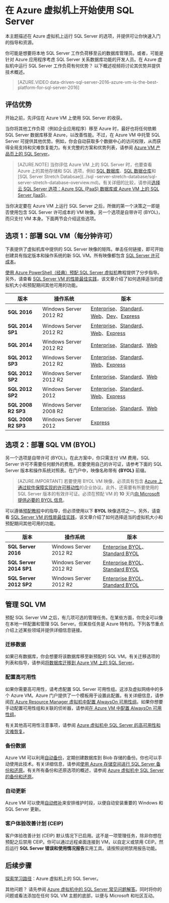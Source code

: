 <properties
	pageTitle="在 Azure 虚拟机上开始使用 SQL Server | Azure"
	description="使用 Azure 虚拟机将本地 SQL Server 数据库的工作负荷移至云中。预配置 SQL VM 映像快速入门。"
	services="virtual-machines-windows"
	documentationCenter=""
	authors="rothja"
	manager="jhubbard"
	editor=""
	tags="azure-service-management"/>

<tags
	ms.service="virtual-machines-windows"
	ms.date="06/13/2016"
	wacn.date="07/25/2016"/>

# 在 Azure 虚拟机上开始使用 SQL Server

本主题描述在 Azure 虚拟机上运行 SQL Server 的选项，并提供可让你快速入门的指导和资源。

你可能是想要将本地 SQL Server 工作负荷移至云的数据库管理员。或者，可能是针对 Azure 应用程序考虑 SQL Server 关系数据库功能的开发人员。在 Azure 虚拟机中运行 SQL Server 工作负荷有何优势？ 以下概述视频将讨论其优势并提供技术概述。

> [AZURE.VIDEO data-driven-sql-server-2016-azure-vm-is-the-best-platform-for-sql-server-2016]

## 评估优势

开始之前，先评估在 Azure VM 上使用 SQL Server 的收获。

当你将其他工作负荷（例如企业应用程序）移至 Azure 时，最好也将任何依赖 SQL Server 数据库移至 Azure，以改善性能。不过，在 Azure VM 中托管 SQL Server 可提供其他优势。例如，你会自动获取多个数据中心的访问权限，从而获得全局支持和灾难恢复能力。有关完整的方案和优势列表，请参阅 [Azure VM 产品页上的 SQL Server](/home/features/virtual-machines/sql-server/)。

> [AZURE.NOTE] 当你评估 Azure VM 上的 SQL Server 时，也要查看 Azure 上的其他存储和 SQL 选项，例如 [SQL 数据库](/documentation/articles/sql-database-technical-overview/)、[SQL 数据仓库](/documentation/articles/sql-data-warehouse-overview-what-is/)和 [SQL Server Stretch Databsae](../sql -server-stretch-database/sql-server-stretch-database-overview.md)。有关详细的比较，请参阅[选择云 SQL Server 选项：Azure SQL (PaaS) 数据库或 Azure VM 上的 SQL Server (IaaS)](/documentation/articles/data-management-azure-sql-database-and-sql-server-iaas/)。

当你决定要在 Azure VM 上运行 SQL Server 之后，所做的第一个决策之一即是否使用包含 SQL Server 许可成本的 VM 映像。另一个选项是自带许可 (BYOL)，而只支付 VM 本身。下面两节会介绍这些选项。

## 选项 1：部署 SQL VM（每分钟许可）
下表提供了虚拟机库中提供的 SQL Server 映像的矩阵。单击任何链接，即可开始创建具有指定版本和操作系统的新 SQL VM。所有映像都包含 [SQL Server 许可成本](/pricing/details/virtual-machines/)。

[使用 Azure PowerShell（经典）预配 SQL Server 虚拟机](/documentation/articles/virtual-machines-windows-classic-ps-sql-create/)教程提供了分步指导。另外，请查看 [SQL Server VM 的性能最佳实践](/documentation/articles/virtual-machines-windows-sql-performance/)，该文章介绍了如何选择适当的虚拟机大小和预配期间其他可用的功能。

|版本|操作系统|版本|
|---|---|---|
|**SQL 2016**|Windows Server 2012 R2|[Enterprise](https://portal.azure.cn/#create/Microsoft.SQLServer2016RTMEnterpriseWindowsServer2012R2)、[Standard](https://portal.azure.cn/#create/Microsoft.SQLServer2016RTMStandardWindowsServer2012R2)、[Web](https://portal.azure.cn/#create/Microsoft.SQLServer2016RTMWebWindowsServer2012R2)、[Dev](https://portal.azure.cn/#create/Microsoft.SQLServer2016RTMDeveloperWindowsServer2012R2)、[Express](https://portal.azure.cn/#create/Microsoft.SQLServer2016RTMExpressWindowsServer2012R2)|
|**SQL 2014 SP1**|Windows Server 2012 R2|[Enterprise](https://portal.azure.cn/#create/Microsoft.SQLServer2014SP1EnterpriseWindowsServer2012R2)、[Standard](https://portal.azure.cn/#create/Microsoft.SQLServer2014SP1StandardWindowsServer2012R2)、[Web](https://portal.azure.cn/#create/Microsoft.SQLServer2014SP1WebWindowsServer2012R2)、[Express](https://portal.azure.cn/#create/Microsoft.SQLServer2014SP1ExpressWindowsServer2012R2)|
|**SQL 2014**|Windows Server 2012 R2|[Enterprise](https://portal.azure.cn/#create/Microsoft.SQLServer2014EnterpriseWindowsServer2012R2)、[Standard](https://portal.azure.cn/#create/Microsoft.SQLServer2014StandardWindowsServer2012R2)、[Web](https://portal.azure.cn/#create/Microsoft.SQLServer2014WebWindowsServer2012R2)|
|**SQL 2012 SP3**|Windows Server 2012 R2|[Enterprise](https://portal.azure.cn/#create/Microsoft.SQLServer2012SP3EnterpriseWindowsServer2012R2)、[Standard](https://portal.azure.cn/#create/Microsoft.SQLServer2012SP3StandardWindowsServer2012R2)、[Web](https://portal.azure.cn/#create/Microsoft.SQLServer2012SP3WebWindowsServer2012R2)、[Express](https://portal.azure.cn/#create/Microsoft.SQLServer2012SP3ExpressWindowsServer2012R2)|
|**SQL 2012 SP2**|Windows Server 2012 R2|[Enterprise](https://portal.azure.cn/#create/Microsoft.SQLServer2012SP2EnterpriseWindowsServer2012R2)、[Standard](https://portal.azure.cn/#create/Microsoft.SQLServer2012SP2StandardWindowsServer2012R2)、[Web](https://portal.azure.cn/#create/Microsoft.SQLServer2012SP2WebWindowsServer2012R2)|
|**SQL 2012 SP2**|Windows Server 2012|[Enterprise](https://portal.azure.cn/#create/Microsoft.SQLServer2012SP2EnterpriseWindowsServer2012)、[Standard](https://portal.azure.cn/#create/Microsoft.SQLServer2012SP2StandardWindowsServer2012)、[Web](https://portal.azure.cn/#create/Microsoft.SQLServer2012SP2WebWindowsServer2012)、[Express](https://portal.azure.cn/#create/Microsoft.SQLServer2012SP2ExpressWindowsServer2012)|
|**SQL 2008 R2 SP3**|Windows Server 2008 R2|[Enterprise](https://portal.azure.cn/#create/Microsoft.SQLServer2008R2SP3EnterpriseWindowsServer2008R2)、[Standard](https://portal.azure.cn/#create/Microsoft.SQLServer2008R2SP3StandardWindowsServer2008R2)、[Web](https://portal.azure.cn/#create/Microsoft.SQLServer2008R2SP3WebWindowsServer2008R2)|
|**SQL 2008 R2 SP3**|Windows Server 2012|[Express](https://portal.azure.cn/#create/Microsoft.SQLServer2008R2SP3ExpressWindowsServer2012)|

## 选项 2：部署 SQL VM (BYOL)
另一个选项是自带许可 (BYOL)。在此方案中，你只需支付 VM 费用，SQL Server 许可不需要任何额外的费用。若要使用自己的许可证，请参考下面的 SQL Server 版本和操作系统对照表。在门户中，映像名称带有 **{BYOL}** 前缀。

> [AZURE.IMPORTANT] 若要使用 BYOL VM 映像，必须具有包含 [Azure 上通过软件保障实现的许可移动性](https://azure.microsoft.com/pricing/license-mobility/)的企业协议。此外，还需要有所要使用的 SQL Server 版本的有效许可证。必须在预配 VM 的 **10** 天内[向 Microsoft 提供必要的 BYOL 信息](http://d36cz9buwru1tt.cloudfront.net/License_Mobility_Customer_Verification_Guide.pdf)。

可以遵循[预配教程](/documentation/articles/virtual-machines-windows-portal-sql-server-provision/)中的指导，但必须使用以下 **BYOL** 映像选项之一。另外，请查看 [SQL Server VM 的性能最佳实践](/documentation/articles/virtual-machines-windows-sql-performance/)，该文章介绍了如何选择适当的虚拟机大小和预配期间其他可用的功能。

|版本|操作系统|版本|
|---|---|---|
|**SQL Server 2016**|Windows Server 2012 R2|[Enterprise BYOL](https://portal.azure.cn/#create/Microsoft.BYOLSQLServer2016RTMStandardWindowsServer2012R2)、[Standard BYOL](https://portal.azure.cn/#create/Microsoft.BYOLSQLServer2016RTMStandardWindowsServer2012R2)|
|**SQL Server 2014 SP1**|Windows Server 2012 R2|[Enterprise BYOL](https://portal.azure.cn/#create/Microsoft.BYOLSQLServer2014SP1EnterpriseWindowsServer2012R2)、[Standard BYOL](https://portal.azure.cn/#create/Microsoft.BYOLSQLServer2014SP1StandardWindowsServer2012R2)|
|**SQL Server 2012 SP2**|Windows Server 2012 R2|[Enterprise BYOL](https://portal.azure.cn/#create/Microsoft.BYOLSQLServer2012SP3EnterpriseWindowsServer2012R2)、[Standard BYOL](https://portal.azure.cn/#create/Microsoft.BYOLSQLServer2012SP3StandardWindowsServer2012R2)|

## 管理 SQL VM
预配 SQL Server VM 之后，有几项可选的管理任务。在某些方面，你完全可以像在本地一样配置和管理 SQL Server。但某些任务是 Azure 特有的。下列各节重点介绍上述某些领域并提供详细信息链接。

### 迁移数据

如果已有数据库，你会想要将该数据库移至新预配的 SQL VM。有关迁移选项的列表和指导，请参阅[将数据库迁移到 Azure VM 上的 SQL Server](/documentation/articles/virtual-machines-windows-migrate-sql/)。

### 配置高可用性

如果你需要高可用性，请考虑配置 SQL Server 可用性组。这涉及虚拟网络中的多个 Azure VM。Azure 门户提供了一个模板用于设置此配置。有关详细信息，请参阅[在 Azure Resource Manager 虚拟机中配置 AlwaysOn 可用性组](/documentation/articles/virtual-machines-windows-portal-sql-alwayson-availability-groups/)。如果你想要手动配置可用性组和关联的侦听器，请参阅[在 Azure VM 中配置 AlwaysOn 可用性组](/documentation/articles/virtual-machines-windows-portal-sql-alwayson-availability-groups-manual/)。

有关其他高可用性注意事项，请参阅 [Azure 虚拟机中 SQL Server 的高可用性和灾难恢复](/documentation/articles/virtual-machines-windows-sql-high-availability-dr/)。

### 备份数据
Azure VM 可以利用[自动备份](/documentation/articles/virtual-machines-windows-sql-automated-backup/)，定期创建数据库到 Blob 存储的备份。你也可以手动使用此技术。有关详细信息，请参阅[使用 Azure 存储空间进行 SQL Server 备份和还原](/documentation/articles/storage-use-storage-sql-server-backup-restore/)。有关所有备份和还原选项的概述，请参阅 [Azure 虚拟机中 SQL Server 的备份和还原](/documentation/articles/virtual-machines-windows-sql-backup-recovery/)。

### 自动更新
Azure VM 可以使用[自动修补](/documentation/articles/virtual-machines-windows-sql-automated-patching/)来安排维护时段，以便自动安装重要的 Windows 和 SQL Server 更新。

### 客户体验改善计划 (CEIP)
客户体验改善计划 (CEIP) 默认情况下已启用。这不是一项管理任务，除非你想在预配之后禁用 CEIP。你可以通过远程桌面连接到 VM，以自定义或禁用 CEIP。然后运行 **SQL Server 错误和使用情况报告**实用工具。请按照说明禁用报告功能。

## 后续步骤
[探索学习路径](https://azure.microsoft.com/documentation/learning-paths/sql-azure-vm/)：Azure 虚拟机上的 SQL Server。

其他问题？ 请先参阅 [Azure 虚拟机中的 SQL Server 常见问题解答](/documentation/articles/virtual-machines-windows-sql-server-iaas-faq/)。同时将你的问题或看法添加在任何 SQL VM 主题的底部，以便与 Microsoft 和社区互动。

<!---HONumber=Mooncake_0718_2016-->